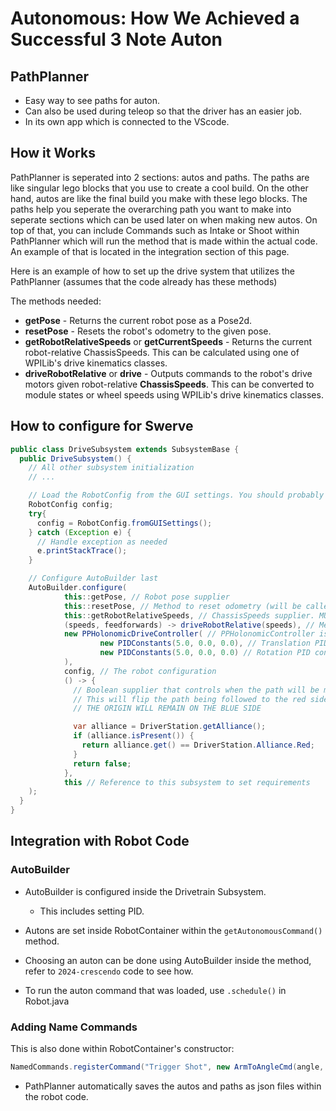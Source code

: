 # Autonomous: How We Achieved a Successful 3 Note Auton

## PathPlanner

- Easy way to see paths for auton.
- Can also be used during teleop so that the driver has an easier job.
- In its own app which is connected to the VScode.

## How it Works

PathPlanner is seperated into 2 sections: autos and paths. The paths are like singular lego blocks that you use to create a cool build. On the other hand, autos are like the final build you make with these lego blocks. The paths help you seperate the overarching path you want to make into seperate sections which can be used later on when making new autos. On top of that, you can include Commands such as Intake or Shoot within PathPlanner which will run the method that is made within the actual code. An example of that is located in the integration section of this page. 

Here is an example of how to set up the drive system that utilizes the PathPlanner (assumes that the code already has these methods)

The methods needed: 

* **getPose** - Returns the current robot pose as a Pose2d.
* **resetPose** - Resets the robot's odometry to the given pose.
* **getRobotRelativeSpeeds** or **getCurrentSpeeds** - Returns the current robot-relative ChassisSpeeds. This can be calculated using one of WPILib's drive kinematics classes.
* **driveRobotRelative** or **drive** - Outputs commands to the robot's drive motors given robot-relative **ChassisSpeeds**. This can be converted to module states or wheel speeds using WPILib's drive kinematics classes.

## How to configure for Swerve

```java
public class DriveSubsystem extends SubsystemBase {
  public DriveSubsystem() {
    // All other subsystem initialization
    // ...

    // Load the RobotConfig from the GUI settings. You should probably store this in your Constants file
    RobotConfig config;
    try{
      config = RobotConfig.fromGUISettings();
    } catch (Exception e) {
      // Handle exception as needed
      e.printStackTrace();
    }

    // Configure AutoBuilder last
    AutoBuilder.configure(
            this::getPose, // Robot pose supplier
            this::resetPose, // Method to reset odometry (will be called if your auto has a starting pose)
            this::getRobotRelativeSpeeds, // ChassisSpeeds supplier. MUST BE ROBOT RELATIVE
            (speeds, feedforwards) -> driveRobotRelative(speeds), // Method that will drive the robot given ROBOT RELATIVE ChassisSpeeds. Also optionally outputs individual module feedforwards
            new PPHolonomicDriveController( // PPHolonomicController is the built in path following controller for holonomic drive trains
                    new PIDConstants(5.0, 0.0, 0.0), // Translation PID constants
                    new PIDConstants(5.0, 0.0, 0.0) // Rotation PID constants
            ),
            config, // The robot configuration
            () -> {
              // Boolean supplier that controls when the path will be mirrored for the red alliance
              // This will flip the path being followed to the red side of the field.
              // THE ORIGIN WILL REMAIN ON THE BLUE SIDE

              var alliance = DriverStation.getAlliance();
              if (alliance.isPresent()) {
                return alliance.get() == DriverStation.Alliance.Red;
              }
              return false;
            },
            this // Reference to this subsystem to set requirements
    );
  }
}
```

## Integration with Robot Code

### AutoBuilder

- AutoBuilder is configured inside the Drivetrain Subsystem.

    - This includes setting PID.

- Autons are set inside RobotContainer within the `getAutonomousCommand()` method.
- Choosing an auton can be done using AutoBuilder inside the method, refer to `2024-crescendo` code to see how.
- To run the auton command that was loaded, use `.schedule()` in Robot.java

### Adding Name Commands

This is also done within RobotContainer's constructor:

```java
NamedCommands.registerCommand("Trigger Shot", new ArmToAngleCmd(angle, m_arm));
```

- PathPlanner automatically saves the autos and paths as json files within the robot code.
